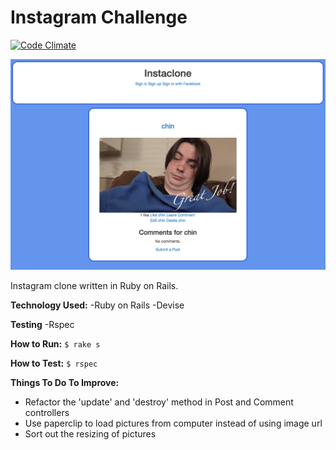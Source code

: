 Instagram Challenge
===================

[![Code Climate](https://codeclimate.com/github/Munded/instagram-challenge/badges/gpa.svg)](https://codeclimate.com/github/Munded/instagram-challenge)

![Insta-clone](https://github.com/Munded/instagram-challenge/blob/master/instagram_clone/public/Screen%20Shot%202015-06-01%20at%2018.13.37.png)

 Instagram clone written in Ruby on Rails.
 
**Technology Used:**
-Ruby on Rails
-Devise

**Testing**
-Rspec

**How to Run:**
`$ rake s`


**How to Test:**
`$ rspec`


**Things To Do To Improve:**
- Refactor the 'update' and 'destroy' method in Post and Comment controllers
- Use paperclip to load pictures from computer instead of using image url
- Sort out the resizing of pictures
